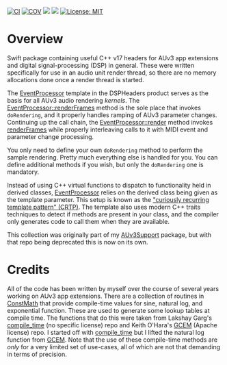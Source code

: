 [![CI](https://github.com/bradhowes/DSPHeaders/actions/workflows/CI.yml/badge.svg)][ci]
[![COV](https://img.shields.io/endpoint?url=https://gist.githubusercontent.com/bradhowes/9216666566d5badd2c824d352418/raw/DSPHeaders-coverage.json)][ci]
[![](https://img.shields.io/endpoint?url=https%3A%2F%2Fswiftpackageindex.com%2Fapi%2Fpackages%2Fbradhowes%2FDSPHeaders%2Fbadge%3Ftype%3Dswift-versions)][spi]
[![](https://img.shields.io/endpoint?url=https%3A%2F%2Fswiftpackageindex.com%2Fapi%2Fpackages%2Fbradhowes%2FDSPHeaders%2Fbadge%3Ftype%3Dplatforms)][spi]
[![License: MIT](https://img.shields.io/badge/License-MIT-A31F34.svg)][license]

# Overview

Swift package containing useful C++ v17 headers for AUv3 app extensions and digital signal-processing (DSP) in general.
These were written specifically for use in an audio unit render thread, so there are no memory allocations done once a
render thread is started.

The [EventProcessor][ep] template in the DSPHeaders product serves as the basis for all AUv3 audio rendering _kernels_.
The [EventProcessor::renderFrames][rf] method is the sole place that invokes `doRendering`, and it properly handles
ramping of AUv3 parameter changes. Continuing up the call chain, the [EventProcessor::render][rr] method invokes
[renderFrames][rf] while properly interleaving calls to it with MIDI event and parameter change processing.

You only need to define your own `doRendering` method to perform the sample rendering. Pretty much everything else is
handled for you. You can define additional methods if you wish, but only the `doRendering` one is mandatory.

Instead of using C++ virtual functions to dispatch to functionality held in derived classes, [EventProcessor][ep] relies
on the derived class being given as the template parameter. This setup is known as the ["curiously recurring template
pattern" (CRTP)][crtp]. The template also uses modern C++ traits techniques to detect if methods are present in your
class, and the compiler only generates code to call them when they are available.

This collection was originally part of my [AUv3Support][auv3support] package, but with that repo being deprecated this
is now on its own. 

# Credits

All of the code has been written by myself over the course of several years working on AUv3 app extensions. There are a
collection of routines in [ConstMath][cm] that provide compile-time values for sine, natural log, and exponential
function. These are used to generate some lookup tables at compile time. The functions that do this were taken from
Lakshay Garg's [compile_time][ct] (no specific license) repo and Keith O'Hara's [GCEM][gcem] (Apache license) repo. I
started off with [compile_time][ct] but I lifted the natural log function from [GCEM][gcem]. Note that the use of these
compile-time methods are *only* for a very limited set of use-cases, all of which are not that demanding in terms of
precision.

[ci]: https://github.com/bradhowes/DSPHeaders/actions/workflows/CI.yml
[auv3support]: https://github.com/bradhowes/AUv3Support
[spi]: https://swiftpackageindex.com/bradhowes/DSPHeaders
[license]: https://opensource.org/licenses/MIT
[ep]: Sources/DSPHeaders/include/DSPHeaders/EventProcessor.hpp
[crtp]: https://en.wikipedia.org/wiki/Curiously_recurring_template_pattern
[cm]: Sources/DSPHeaders/include/DSPHeaders/ConstMath.hpp
[ct]: https://github.com/lakshayg/compile_time
[gcem]: https://github.com/kthohr/gcem
[rf]: https://github.com/bradhowes/DSPHeaders/blob/788dc7833f2c9c5fb74b16e2d543c0df560b8cda/Sources/DSPHeaders/include/DSPHeaders/EventProcessor.hpp#L376
[rr]: https://github.com/bradhowes/DSPHeaders/blob/788dc7833f2c9c5fb74b16e2d543c0df560b8cda/Sources/DSPHeaders/include/DSPHeaders/EventProcessor.hpp#L312
